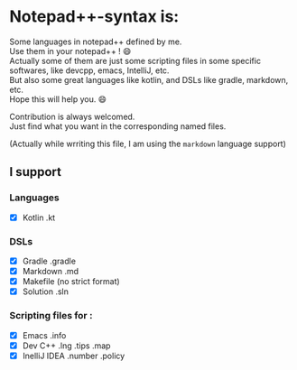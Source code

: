 # Notepad++-syntax is:

Some languages in notepad++ defined by me.<br/>
Use them in your notepad++ ! :smile: <br/>
Actually some of them are just some scripting files in some specific softwares, like devcpp, emacs, IntelliJ, etc.<br/>
But also some great languages like kotlin, and DSLs like gradle, markdown, etc.<br/>
Hope this will help you. :smile:

Contribution is always welcomed.<br/>
Just find what you want in the corresponding named files.

(Actually while wrriting this file, I am using the `markdown` language support)

## I support

### Languages

+ [X] Kotlin .kt

### DSLs

+ [X] Gradle .gradle
+ [X] Markdown .md
+ [X] Makefile (no strict format)
+ [X] Solution .sln

### Scripting files for :

+ [X] Emacs .info
+ [X] Dev C++ .lng .tips .map
+ [X] InelliJ IDEA .number .policy
